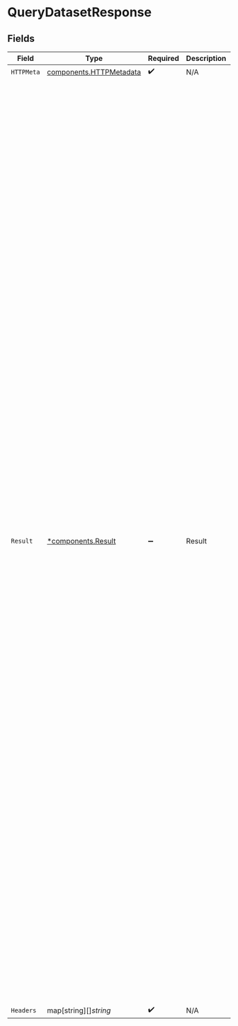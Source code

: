 # QueryDatasetResponse


## Fields

| Field                                                                                                                                                                                                                                                                                                                                                                                                                                                                                                                                                                                                                                                                                                                                                                                                                                                                                                                                                                                                                                                                                                                                                                | Type                                                                                                                                                                                                                                                                                                                                                                                                                                                                                                                                                                                                                                                                                                                                                                                                                                                                                                                                                                                                                                                                                                                                                                 | Required                                                                                                                                                                                                                                                                                                                                                                                                                                                                                                                                                                                                                                                                                                                                                                                                                                                                                                                                                                                                                                                                                                                                                             | Description                                                                                                                                                                                                                                                                                                                                                                                                                                                                                                                                                                                                                                                                                                                                                                                                                                                                                                                                                                                                                                                                                                                                                          | Example                                                                                                                                                                                                                                                                                                                                                                                                                                                                                                                                                                                                                                                                                                                                                                                                                                                                                                                                                                                                                                                                                                                                                              |
| -------------------------------------------------------------------------------------------------------------------------------------------------------------------------------------------------------------------------------------------------------------------------------------------------------------------------------------------------------------------------------------------------------------------------------------------------------------------------------------------------------------------------------------------------------------------------------------------------------------------------------------------------------------------------------------------------------------------------------------------------------------------------------------------------------------------------------------------------------------------------------------------------------------------------------------------------------------------------------------------------------------------------------------------------------------------------------------------------------------------------------------------------------------------- | -------------------------------------------------------------------------------------------------------------------------------------------------------------------------------------------------------------------------------------------------------------------------------------------------------------------------------------------------------------------------------------------------------------------------------------------------------------------------------------------------------------------------------------------------------------------------------------------------------------------------------------------------------------------------------------------------------------------------------------------------------------------------------------------------------------------------------------------------------------------------------------------------------------------------------------------------------------------------------------------------------------------------------------------------------------------------------------------------------------------------------------------------------------------- | -------------------------------------------------------------------------------------------------------------------------------------------------------------------------------------------------------------------------------------------------------------------------------------------------------------------------------------------------------------------------------------------------------------------------------------------------------------------------------------------------------------------------------------------------------------------------------------------------------------------------------------------------------------------------------------------------------------------------------------------------------------------------------------------------------------------------------------------------------------------------------------------------------------------------------------------------------------------------------------------------------------------------------------------------------------------------------------------------------------------------------------------------------------------- | -------------------------------------------------------------------------------------------------------------------------------------------------------------------------------------------------------------------------------------------------------------------------------------------------------------------------------------------------------------------------------------------------------------------------------------------------------------------------------------------------------------------------------------------------------------------------------------------------------------------------------------------------------------------------------------------------------------------------------------------------------------------------------------------------------------------------------------------------------------------------------------------------------------------------------------------------------------------------------------------------------------------------------------------------------------------------------------------------------------------------------------------------------------------- | -------------------------------------------------------------------------------------------------------------------------------------------------------------------------------------------------------------------------------------------------------------------------------------------------------------------------------------------------------------------------------------------------------------------------------------------------------------------------------------------------------------------------------------------------------------------------------------------------------------------------------------------------------------------------------------------------------------------------------------------------------------------------------------------------------------------------------------------------------------------------------------------------------------------------------------------------------------------------------------------------------------------------------------------------------------------------------------------------------------------------------------------------------------------- |
| `HTTPMeta`                                                                                                                                                                                                                                                                                                                                                                                                                                                                                                                                                                                                                                                                                                                                                                                                                                                                                                                                                                                                                                                                                                                                                           | [components.HTTPMetadata](../../models/components/httpmetadata.md)                                                                                                                                                                                                                                                                                                                                                                                                                                                                                                                                                                                                                                                                                                                                                                                                                                                                                                                                                                                                                                                                                                   | :heavy_check_mark:                                                                                                                                                                                                                                                                                                                                                                                                                                                                                                                                                                                                                                                                                                                                                                                                                                                                                                                                                                                                                                                                                                                                                   | N/A                                                                                                                                                                                                                                                                                                                                                                                                                                                                                                                                                                                                                                                                                                                                                                                                                                                                                                                                                                                                                                                                                                                                                                  |                                                                                                                                                                                                                                                                                                                                                                                                                                                                                                                                                                                                                                                                                                                                                                                                                                                                                                                                                                                                                                                                                                                                                                      |
| `Result`                                                                                                                                                                                                                                                                                                                                                                                                                                                                                                                                                                                                                                                                                                                                                                                                                                                                                                                                                                                                                                                                                                                                                             | [*components.Result](../../models/components/result.md)                                                                                                                                                                                                                                                                                                                                                                                                                                                                                                                                                                                                                                                                                                                                                                                                                                                                                                                                                                                                                                                                                                              | :heavy_minus_sign:                                                                                                                                                                                                                                                                                                                                                                                                                                                                                                                                                                                                                                                                                                                                                                                                                                                                                                                                                                                                                                                                                                                                                   | Result                                                                                                                                                                                                                                                                                                                                                                                                                                                                                                                                                                                                                                                                                                                                                                                                                                                                                                                                                                                                                                                                                                                                                               | {<br/>"buckets": {<br/>"series": [<br/>{<br/>"endTime": "2022-07-26T03:00:48.925Z",<br/>"groups": [<br/>{<br/>"aggregations": [<br/>{<br/>"op": "string",<br/>"value": {}<br/>}<br/>],<br/>"group": {<br/>"additionalProp1": {},<br/>"additionalProp2": {},<br/>"additionalProp3": {}<br/>},<br/>"id": 0<br/>}<br/>],<br/>"startTime": "2022-07-26T03:00:48.925Z"<br/>}<br/>],<br/>"totals": [<br/>{<br/>"aggregations": [<br/>{<br/>"op": "string",<br/>"value": {}<br/>}<br/>],<br/>"group": {<br/>"additionalProp1": {},<br/>"additionalProp2": {},<br/>"additionalProp3": {}<br/>},<br/>"id": 0<br/>}<br/>]<br/>},<br/>"fieldsMeta": [<br/>{<br/>"description": "string",<br/>"hidden": true,<br/>"name": "string",<br/>"type": "string",<br/>"unit": "string"<br/>}<br/>],<br/>"matches": [<br/>{<br/>"_rowId": "string",<br/>"_sysTime": "2022-07-26T03:00:48.925Z",<br/>"_time": "2022-07-26T03:00:48.925Z",<br/>"data": {<br/>"additionalProp1": {},<br/>"additionalProp2": {},<br/>"additionalProp3": {}<br/>}<br/>}<br/>],<br/>"status": {<br/>"blocksExamined": 0,<br/>"cacheStatus": 0,<br/>"continuationToken": "string",<br/>"elapsedTime": 0,<br/>"isEstimate": true,<br/>"isPartial": true,<br/>"maxBlockTime": "2022-07-26T03:00:48.925Z",<br/>"messages": [<br/>{<br/>"code": "string",<br/>"count": 0,<br/>"msg": "string",<br/>"priority": "string"<br/>}<br/>],<br/>"minBlockTime": "2022-07-26T03:00:48.925Z",<br/>"numGroups": 0,<br/>"rowsExamined": 0,<br/>"rowsMatched": 0<br/>}<br/>} |
| `Headers`                                                                                                                                                                                                                                                                                                                                                                                                                                                                                                                                                                                                                                                                                                                                                                                                                                                                                                                                                                                                                                                                                                                                                            | map[string][]*string*                                                                                                                                                                                                                                                                                                                                                                                                                                                                                                                                                                                                                                                                                                                                                                                                                                                                                                                                                                                                                                                                                                                                                | :heavy_check_mark:                                                                                                                                                                                                                                                                                                                                                                                                                                                                                                                                                                                                                                                                                                                                                                                                                                                                                                                                                                                                                                                                                                                                                   | N/A                                                                                                                                                                                                                                                                                                                                                                                                                                                                                                                                                                                                                                                                                                                                                                                                                                                                                                                                                                                                                                                                                                                                                                  |                                                                                                                                                                                                                                                                                                                                                                                                                                                                                                                                                                                                                                                                                                                                                                                                                                                                                                                                                                                                                                                                                                                                                                      |